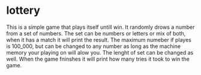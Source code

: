# lottery
This is a simple game that plays itself untill win.
It randomly drows a number from a set of numbers.
The set can be numbers or letters or mix of both, when it has a match it will print the result.
The maximum numeber if playes is 100_000, but can be changed to any number as long as the machine memory your playing  on will alow you. 
The lenght of set can be changed as well.
When the game fninshes it will print how many tries it took to win the game.
